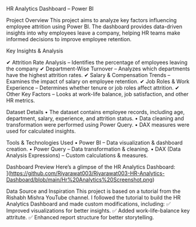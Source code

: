 HR Analytics Dashboard – Power BI

Project Overview
This project aims to analyze key factors influencing employee attrition using Power BI. The dashboard provides data-driven insights into why employees leave a company, helping HR teams make informed decisions to improve employee retention.

Key Insights & Analysis

✔ Attrition Rate Analysis – Identifies the percentage of employees leaving the company
✔ Department-Wise Turnover – Analyzes which departments have the highest attrition rates.
✔ Salary & Compensation Trends – Examines the impact of salary on employee retention.
✔ Job Roles & Work Experience – Determines whether tenure or job roles affect attrition.
✔ Other Key Factors – Looks at work-life balance, job satisfaction, and other HR metrics.

Dataset Details
	•	The dataset contains employee records, including age, department, salary, experience, and attrition status.
	•	Data cleaning and transformation were performed using Power Query.
	•	DAX measures were used for calculated insights.

Tools & Technologies Used
	•	Power BI – Data visualization & dashboard creation.
	•	Power Query – Data transformation & cleaning.
	•	DAX (Data Analysis Expressions) – Custom calculations & measures.

Dashboard Preview
Here’s a glimpse of the HR Analytics Dashboard:  
](https://github.com/Riyarawat003/Riyarawat003-HR-Analytics-Dashboard/blob/main/Hr%20Analytics%20Screenshot.png)

Data Source and Inspiration
This project is based on a tutorial from the Rishabh Mishra YouTube channel.
I followed the tutorial to build the HR Analytics Dashboard and made custom modifications, including:
✅ Improved visualizations for better insights.
✅ Added work-life-balance key attritute.
✅ Enhanced report structure for better storytelling.
